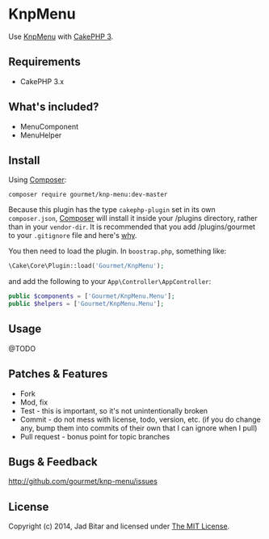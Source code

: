 # KnpMenu

Use [KnpMenu][knpmenu] with [CakePHP 3][cakephp].

## Requirements

* CakePHP 3.x

## What's included?

- MenuComponent
- MenuHelper

## Install

Using [Composer][composer]:

```
composer require gourmet/knp-menu:dev-master
```

Because this plugin has the type `cakephp-plugin` set in its own `composer.json`,
[Composer][composer] will install it inside your /plugins directory, rather than
in your `vendor-dir`. It is recommended that you add /plugins/gourmet to your
`.gitignore` file and here's [why][composer:ignore].

You then need to load the plugin. In `boostrap.php`, something like:

```php
\Cake\Core\Plugin::load('Gourmet/KnpMenu');
```

and add the following to your `App\Controller\AppController`:

```php
public $components = ['Gourmet/KnpMenu.Menu'];
public $helpers = ['Gourmet/KnpMenu.Menu'];
```

## Usage

@TODO

## Patches & Features

* Fork
* Mod, fix
* Test - this is important, so it's not unintentionally broken
* Commit - do not mess with license, todo, version, etc. (if you do change any, bump them into commits of
their own that I can ignore when I pull)
* Pull request - bonus point for topic branches

## Bugs & Feedback

http://github.com/gourmet/knp-menu/issues

## License

Copyright (c) 2014, Jad Bitar and licensed under [The MIT License][mit].

[cakephp]:http://cakephp.org
[composer]:http://getcomposer.org
[composer:ignore]:http://getcomposer.org/doc/faqs/should-i-commit-the-dependencies-in-my-vendor-directory.md
[mit]:http://www.opensource.org/licenses/mit-license.php
[knpmenu]:https://github.com/KnpLabs/KnpMenu
